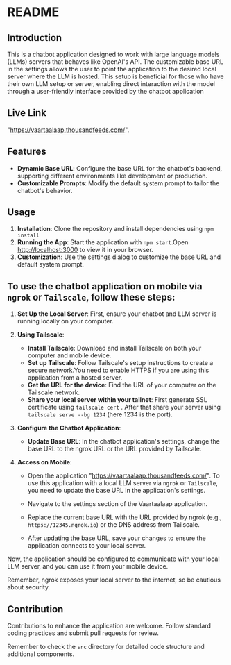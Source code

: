 # README

## Introduction
This is a chatbot application designed to work with large language models (LLMs) servers that behaves like OpenAI's API. The customizable base URL in the settings allows the user to point the application to the desired local server where the LLM is hosted. This setup is beneficial for those who have their own LLM setup or server, enabling direct interaction with the model through a user-friendly interface provided by the chatbot application

## Live Link
 "https://vaartaalaap.thousandfeeds.com/".

## Features
- **Dynamic Base URL**: Configure the base URL for the chatbot's backend, supporting different environments like development or production.
- **Customizable Prompts**: Modify the default system prompt to tailor the chatbot's behavior.

## Usage
1. **Installation**: Clone the repository and install dependencies using `npm install`
2. **Running the App**: Start the application with `npm start`.Open [http://localhost:3000](http://localhost:3000) to view it in your browser.
3. **Customization**: Use the settings dialog to customize the base URL and default system prompt.

## To use the chatbot application on mobile via `ngrok` or `Tailscale`, follow these steps:

1. **Set Up the Local Server**: First, ensure your chatbot and LLM server is running locally on your computer.

2. **Using Tailscale**:
   - **Install Tailscale**: Download and install Tailscale on both your computer and mobile device.
   - **Set up Tailscale**: Follow Tailscale's setup instructions to create a secure network.You need to enable HTTPS if you are using this application from a hosted server.
   - **Get the URL for the device**: Find the URL of your computer on the Tailscale network.
   - **Share your local server within your tailnet**: First generate SSL certificate using `tailscale cert` . After that share your server using `tailscale serve --bg 1234` (here 1234 is the port).
   

3. **Configure the Chatbot Application**:
   - **Update Base URL**: In the chatbot application's settings, change the base URL to the ngrok URL or the URL provided by Tailscale.

4. **Access on Mobile**:
   - Open the application "https://vaartaalaap.thousandfeeds.com/". To use this application with a local LLM server via `ngrok` or `Tailscale`, you need to update the base URL in the application's settings.

   - Navigate to the settings section of the Vaartaalaap application.

   - Replace the current base URL with the URL provided by ngrok (e.g., `https://12345.ngrok.io`) or the DNS address from Tailscale. 

   -  After updating the base URL, save your changes to ensure the application connects to your local server.

Now, the application should be configured to communicate with your local LLM server, and you can use it from your mobile device.

Remember, ngrok exposes your local server to the internet, so be cautious about security.

## Contribution
Contributions to enhance the application are welcome. Follow standard coding practices and submit pull requests for review.

Remember to check the `src` directory for detailed code structure and additional components.
